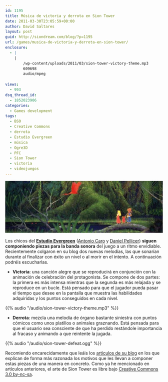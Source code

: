 ```yaml
---
id: 1195
title: Música de victoria y derrota en Sion Tower
date: 2011-03-30T23:05:59+00:00
author: David Saltares
layout: post
guid: http://siondream.com/blog/?p=1195
url: /games/musica-de-victoria-y-derrota-en-sion-tower/
enclosure:
  - |
    |
        /wp-content/uploads/2011/03/sion-tower-victory-theme.mp3
        609698
        audio/mpeg
        
views:
  - 993
dsq_thread_id:
  - 1852023906
categories:
  - Games development
tags:
  - BSO
  - Creative Commons
  - derrota
  - Estudio Evergreen
  - música
  - Ogre3D
  - PFC
  - Sion Tower
  - victoria
  - videojuegos
---
```


![estudio-evergreen.jpg](/img/wp/estudio-evergreen.jpg)

Los chicos del **[Estudio Evergreen](http://estudioevergreen.wordpress.com/)** ([Antonio Caro](http://twitter.com/#!/Hempfreud) y [Daniel Pellicer](http://twitter.com/#!/Danpelgar)) **siguen componiendo piezas para la banda sonora** del juego a un ritmo envidiable. Recientemente colgaron en su blog dos nuevas melodías, las que sonarían durante al finalizar con éxito un nivel o al morir en el intento. A continuación podréis escucharlas.

*   **Victoria**: una canción alegre que se reproducirá en conjunción con la animación de celebración del protagonista. Se compone de dos partes: la primera es más intensa mientras que la segunda es más relajada y se reproduce en un bucle. Está pensado para que el jugador pueda pasar el tiempo que desee en la pantalla que muestra las habilidades adquiridas y los puntos conseguidos en cada nivel.

{{% audio "/audio/sion-tower-victory-theme.mp3" %}}

*   **Derrota**: mezcla una melodía de órgano bastante siniestra con puntos cómicos como unos platillos o animales graznando. Está pensada para que el usuario sea consciente de que ha perdido restándole importancia al fracaso y animando a que reintente la jugada.

{{% audio "/audio/sion-tower-defeat.ogg" %}}

Recomiendo encarecidamente que leáis los [artículos de su blog](http://estudioevergreen.wordpress.com/2011/03/15/%c2%a1victoria/) en los que explican de forma más razonada los motivos que les llevan a componer estas piezas de una manera en concreto. Como ya he mencionado en artículos anteriores, el arte de Sion Tower es libre bajo [Creative Commons 3.0 by-nc-sa](http://creativecommons.org/licenses/by-nc-sa/3.0/).